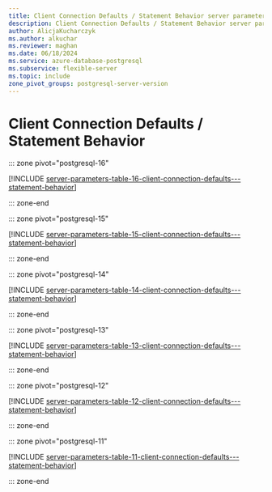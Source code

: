 ```yaml
---
title: Client Connection Defaults / Statement Behavior server parameters
description: Client Connection Defaults / Statement Behavior server parameters for Azure Database for PostgreSQL - Flexible Server.
author: AlicjaKucharczyk
ms.author: alkuchar
ms.reviewer: maghan
ms.date: 06/18/2024
ms.service: azure-database-postgresql
ms.subservice: flexible-server
ms.topic: include
zone_pivot_groups: postgresql-server-version
---
```

# Client Connection Defaults / Statement Behavior


::: zone pivot="postgresql-16"

[!INCLUDE [server-parameters-table-16-client-connection-defaults---statement-behavior](./includes/server-parameters-table-16-client-connection-defaults---statement-behavior.md)]

::: zone-end


::: zone pivot="postgresql-15"

[!INCLUDE [server-parameters-table-15-client-connection-defaults---statement-behavior](./includes/server-parameters-table-15-client-connection-defaults---statement-behavior.md)]

::: zone-end


::: zone pivot="postgresql-14"

[!INCLUDE [server-parameters-table-14-client-connection-defaults---statement-behavior](./includes/server-parameters-table-14-client-connection-defaults---statement-behavior.md)]

::: zone-end


::: zone pivot="postgresql-13"

[!INCLUDE [server-parameters-table-13-client-connection-defaults---statement-behavior](./includes/server-parameters-table-13-client-connection-defaults---statement-behavior.md)]

::: zone-end


::: zone pivot="postgresql-12"

[!INCLUDE [server-parameters-table-12-client-connection-defaults---statement-behavior](./includes/server-parameters-table-12-client-connection-defaults---statement-behavior.md)]

::: zone-end


::: zone pivot="postgresql-11"

[!INCLUDE [server-parameters-table-11-client-connection-defaults---statement-behavior](./includes/server-parameters-table-11-client-connection-defaults---statement-behavior.md)]

::: zone-end


